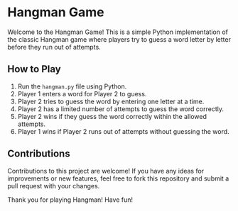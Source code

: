 # Hangman Game

Welcome to the Hangman Game! This is a simple Python implementation of the classic Hangman game where players try to guess a word letter by letter before they run out of attempts.

## How to Play
1. Run the `hangman.py` file using Python.
2. Player 1 enters a word for Player 2 to guess.
3. Player 2 tries to guess the word by entering one letter at a time.
4. Player 2 has a limited number of attempts to guess the word correctly.
5. Player 2 wins if they guess the word correctly within the allowed attempts.
6. Player 1 wins if Player 2 runs out of attempts without guessing the word.

## Contributions
Contributions to this project are welcome! If you have any ideas for improvements or new features, feel free to fork this repository and submit a pull request with your changes.

Thank you for playing Hangman! Have fun!
